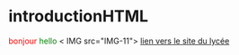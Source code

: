 # introductionHTML<HTML>
<HEAD>
</BODY>
<FONT color= "red">
bonjour
</FONT>
<FONT color= "green">
  hello
  </FONT>
< IMG src="IMG-11">
  </IMG>
  <A href="https://lyc-dumas-ales.ac-montpellier.fr/">lien vers le site du lycée</A>
</BODY>
</html>
